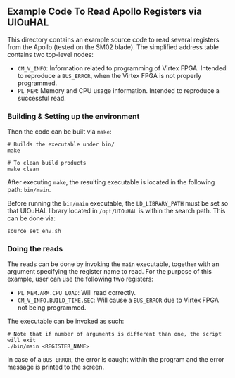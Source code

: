 ## Example Code To Read Apollo Registers via UIOuHAL

This directory contains an example source code to read several registers from the Apollo (tested on the SM02 blade). The simplified address table contains two top-level nodes:

- `CM_V_INFO`: Information related to programming of Virtex FPGA. Intended to reproduce a `BUS_ERROR`, when the Virtex FPGA is not properly programmed.
- `PL_MEM`: Memory and CPU usage information. Intended to reproduce a successful read.

### Building & Setting up the environment 

Then the code can be built via `make`:

```
# Builds the executable under bin/
make

# To clean build products
make clean
```

After executing `make`, the resulting executable is located in the following path: `bin/main`.

Before running the `bin/main` executable, the `LD_LIBRARY_PATH` must be set so that UIOuHAL library located in `/opt/UIOuHAL` is within the search path. This can be done via:

```
source set_env.sh
```

### Doing the reads

The reads can be done by invoking the `main` executable, together with an argument specifying the register name to read. For the purpose of this example, user can use the following two registers:

- `PL_MEM.ARM.CPU_LOAD`: Will read correctly.
- `CM_V_INFO.BUILD_TIME.SEC`: Will cause a `BUS_ERROR` due to Virtex FPGA not being programmed.

The executable can be invoked as such:

```
# Note that if number of arguments is different than one, the script will exit
./bin/main <REGISTER_NAME>
```

In case of a `BUS_ERROR`, the error is caught within the program and the error message is printed to the screen.

